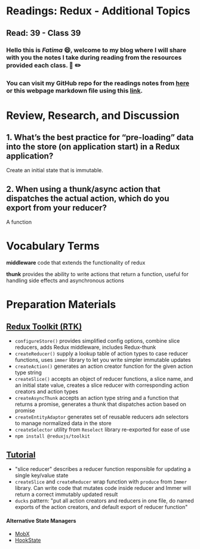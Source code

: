 # Readings: Redux - Additional Topics
## Read: 39 - Class 39

### Hello this is ***Fatima*** :smile:, welcome to my blog where I will share with you the notes I take during reading from the resources provided each class. :closed_book: :pencil2:
### You can visit my GitHub repo for the readings notes from [here](https://github.com/fati-ma/reading-notes-401) or this webpage markdown file using this [link](https://github.com/fati-ma/reading-notes-401/blob/main/read-39.md).



# Review, Research, and Discussion

## 1. What’s the best practice for “pre-loading” data into the store (on application start) in a Redux application?
Create an initial state that is immutable.

## 2. When using a thunk/async action that dispatches the actual action, which do you export from your reducer?
A function


# Vocabulary Terms

**middleware** code that extends the functionality of redux

**thunk** provides the ability to write actions that return a function, useful for handling side effects and asynchronous actions


# Preparation Materials

## [Redux Toolkit (RTK)](https://redux-toolkit.js.org/)
- `configureStore()` provides simplified config options, combine slice reducers, adds Redux middleware, includes Redux-thunk
- `createReducer()` supply a lookup table of action types to case reducer functions, uses `immer` library to let you write simpler immutable updates
- `createAction()` generates an action creator function for the given action type string
- `createSlice()` accepts an object of reducer functions, a slice name, and an initial state value, creates a slice reducer with corresponding action creators and action types
- `createAsyncThunk` accepts an action type string and a function that returns a promise, generates a thunk that dispatches action based on promise
- `createEntityAdaptor` generates set of reusable reducers adn selectors to manage normalized data in the store
- `createSelector` utility from `Reselect` library re-exported for ease of use
- `npm install @reduxjs/toolkit`

## [Tutorial](https://redux-toolkit.js.org/tutorials/intermediate-tutorial)
- "slice reducer" describes a reducer function responsible for updating a single key/value state
- `createSlice` and `createReducer` wrap function with `produce` from `Immer` library. Can write code that mutates code inside reducer and Immer will return a correct immutably updated result
- `ducks` pattern: "put all action creators and reducers in one file, do named exports of the action creators, and default export of reducer function"    
    
#### Alternative State Managers

- [MobX](https://mobx.js.org/getting-started.html)
- [HookState](https://hookstate.js.org/)
